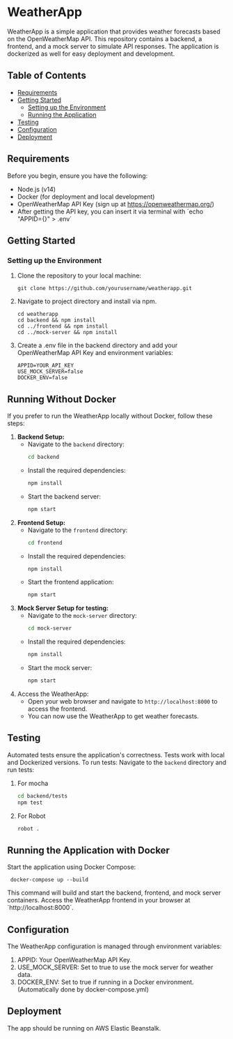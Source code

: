 # WeatherApp

WeatherApp is a simple application that provides weather forecasts based on the OpenWeatherMap API. This repository contains a backend, a frontend, and a mock server to simulate API responses. The application is dockerized as well for easy deployment and development.

## Table of Contents

- [Requirements](#requirements)
- [Getting Started](#getting-started)
  - [Setting up the Environment](#setting-up-the-environment)
  - [Running the Application](#running-the-application)
- [Testing](#testing)
- [Configuration](#configuration)
- [Deployment](#deployment)

## Requirements

Before you begin, ensure you have the following:

- Node.js (v14)
- Docker (for deployment and local development)
- OpenWeatherMap API Key (sign up at https://openweathermap.org/)
- After getting the API key, you can insert it via terminal with ´echo "APPID={<KEY>}" > .env´

## Getting Started

### Setting up the Environment

1. Clone the repository to your local machine:
     ```
     git clone https://github.com/yourusername/weatherapp.git
     ```

2. Navigate to project directory and install via npm.
     ```
    cd weatherapp
    cd backend && npm install
    cd ../frontend && npm install
    cd ../mock-server && npm install
     ```

3. Create a .env file in the backend directory and add your OpenWeatherMap API Key and environment variables:
     ```
    APPID=YOUR_API_KEY
    USE_MOCK_SERVER=false
    DOCKER_ENV=false
     ```
## Running Without Docker
If you prefer to run the WeatherApp locally without Docker, follow these steps:
1. **Backend Setup:**
   - Navigate to the `backend` directory:
     ```sh
     cd backend
     ```
   - Install the required dependencies:
     ```sh
     npm install
     ```
   - Start the backend server:
     ```sh
     npm start
     ```
2. **Frontend Setup:**
   - Navigate to the `frontend` directory:
     ```sh
     cd frontend
     ```
   - Install the required dependencies:
     ```sh
     npm install
     ```
   - Start the frontend application:
     ```sh
     npm start
     ```
3. **Mock Server Setup for testing:**
   - Navigate to the `mock-server` directory:
     ```sh
     cd mock-server
     ```
   - Install the required dependencies:
     ```sh
     npm install
     ```
   - Start the mock server:
     ```sh
     npm start
     ```
3. Access the WeatherApp:
   - Open your web browser and navigate to `http://localhost:8000` to access the frontend.
   - You can now use the WeatherApp to get weather forecasts.
## Testing
Automated tests ensure the application's correctness. Tests work with local and Dockerized versions. To run tests:
Navigate to the `backend` directory and run tests:
1. For mocha
     ```sh
     cd backend/tests
     npm test
     ```
2. For Robot
     ```sh
     robot .
     ```

## Running the Application with Docker
Start the application using Docker Compose:
     
     docker-compose up --build
     
This command will build and start the backend, frontend, and mock server containers.
Access the WeatherApp frontend in your browser at `http://localhost:8000´.   


## Configuration
The WeatherApp configuration is managed through environment variables:

1. APPID: Your OpenWeatherMap API Key.
2. USE_MOCK_SERVER: Set to true to use the mock server for weather data.
3. DOCKER_ENV: Set to true if running in a Docker environment. (Automatically done by docker-compose.yml)


## Deployment
The app should be running on AWS Elastic Beanstalk.
